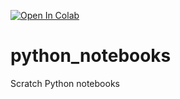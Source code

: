 [![Open In Colab](https://colab.research.google.com/assets/colab-badge.svg)](https://colab.research.google.com/github/Sravan-Apps/python_notebooks/)
# python_notebooks
Scratch Python notebooks
